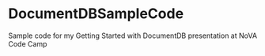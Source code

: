 # DocumentDBSampleCode
Sample code for my Getting Started with DocumentDB presentation at NoVA Code Camp
